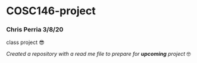 # COSC146-project
### Chris Perria 3/8/20

class project :sunglasses:


_Created a repository with a read me file to prepare for __upcoming__ project_
 :nerd_face:
 
